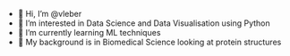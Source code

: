 - 👋 Hi, I’m @vleber
- 👀 I’m interested in Data Science and Data Visualisation using Python
- 🌱 I’m currently learning ML techniques 
- 💞️ My background is in Biomedical Science looking at protein structures


<!---
vleber/vleber is a ✨ special ✨ repository because its `README.md` (this file) appears on your GitHub profile.
You can click the Preview link to take a look at your changes.
--->
